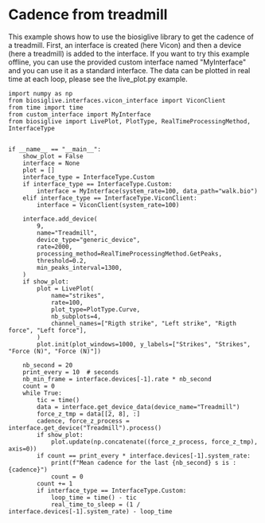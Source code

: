 # Cadence from treadmill

This example shows how to use the biosiglive library to get the cadence of a treadmill.
First, an interface is created (here Vicon) and then a device (here a treadmill) is added to the interface. If you want to try this example offline, you can use the provided custom interface named "MyInterface" and you can use it as a standard interface.
The data can be plotted in real time at each loop, please see the live_plot.py example.

```
import numpy as np
from biosiglive.interfaces.vicon_interface import ViconClient
from time import time
from custom_interface import MyInterface
from biosiglive import LivePlot, PlotType, RealTimeProcessingMethod, InterfaceType


if __name__ == "__main__":
    show_plot = False
    interface = None
    plot = []
    interface_type = InterfaceType.Custom
    if interface_type == InterfaceType.Custom:
        interface = MyInterface(system_rate=100, data_path="walk.bio")
    elif interface_type == InterfaceType.ViconClient:
        interface = ViconClient(system_rate=100)

    interface.add_device(
        9,
        name="Treadmill",
        device_type="generic_device",
        rate=2000,
        processing_method=RealTimeProcessingMethod.GetPeaks,
        threshold=0.2,
        min_peaks_interval=1300,
    )
    if show_plot:
        plot = LivePlot(
            name="strikes",
            rate=100,
            plot_type=PlotType.Curve,
            nb_subplots=4,
            channel_names=["Rigth strike", "Left strike", "Rigth force", "Left force"],
        )
        plot.init(plot_windows=1000, y_labels=["Strikes", "Strikes", "Force (N)", "Force (N)"])

    nb_second = 20
    print_every = 10  # seconds
    nb_min_frame = interface.devices[-1].rate * nb_second
    count = 0
    while True:
        tic = time()
        data = interface.get_device_data(device_name="Treadmill")
        force_z_tmp = data[[2, 8], :]
        cadence, force_z_process = interface.get_device("Treadmill").process()
        if show_plot:
            plot.update(np.concatenate((force_z_process, force_z_tmp), axis=0))
        if count == print_every * interface.devices[-1].system_rate:
            print(f"Mean cadence for the last {nb_second} s is :{cadence}")
            count = 0
        count += 1
        if interface_type == InterfaceType.Custom:
            loop_time = time() - tic
            real_time_to_sleep = (1 / interface.devices[-1].system_rate) - loop_time

```
